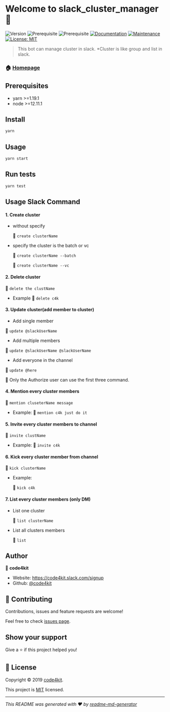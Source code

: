# Welcome to slack_cluster_manager 👋
![Version](https://img.shields.io/badge/version-1.0.0-blue.svg?cacheSeconds=2592000)
![Prerequisite](https://img.shields.io/badge/yarn-%3E%3D1.19.1-blue.svg)
![Prerequisite](https://img.shields.io/badge/node-%3E%3D12.11.1-blue.svg)
[![Documentation](https://img.shields.io/badge/documentation-yes-brightgreen.svg)](https://github.com/code4kit/slack-cluster-manager#readme)
[![Maintenance](https://img.shields.io/badge/Maintained%3F-yes-green.svg)](https://github.com/code4kit/slack-cluster-manager/graphs/commit-activity)
[![License: MIT](https://img.shields.io/github/license/code4kit/slack_cluster_manager)](https://github.com/code4kit/slack-cluster-manager/blob/master/LICENSE)

> This bot can manage cluster in slack. *Cluster is like group and list in slack.

### 🏠 [Homepage](https://github.com/code4kit/slack-cluster-manager#readme)

## Prerequisites

- yarn >=1.19.1
- node >=12.11.1

## Install

```sh
yarn
```

## Usage

```sh
yarn start
```

## Run tests

```sh
yarn test
```


## Usage Slack Command


#### 1. Create cluster
 + without specify

     :fries: ```create clusterName```
 
 + specify the cluster is the batch or vc
 
     :fries: ```create clusterName --batch```
 
     :fries: ```create clusterName --vc```
 
 #### 2. Delete cluster
:fries: ```delete the clustName```

+ Example
    :fries: ```delete c4k```
 
 #### 3. Update cluster(add member to cluster)
 + Add single member
 
 :fries: ```update @slackUserName```
 
 + Add multiple members
 
  :fries: ```update @slackUserName @slackUserName``` 
 
 + Add everyone in the channel
 
  :fries: ```update @here```
 
 :notebook: Only the Authorize user can use the first three command.
 
 #### 4. Mention every cluster members
 
 :fries: ```mention cluseterName message```
 
 + Example:
     :fries: ```mention c4k just do it```
     
#### 5. Invite every cluster members to channel

:fries: ```invite clustName```

+ Example:
    :fries: ```invite c4k```
#### 6. Kick every cluster member from channel

:fries: ```kick clusterName```

+ Example:

    :fries: ```kick c4k```
    
#### 7. List every cluster members (only DM)

+ List one cluster

    :fries: ```list clusterName ```

+ List all clusters members

    :fries: ```list```

## Author

👤 **code4kit**

* Website: https://code4kit.slack.com/signup
* Github: [@code4kit](https://github.com/code4kit)

## 🤝 Contributing

Contributions, issues and feature requests are welcome!

Feel free to check [issues page](https://github.com/code4kit/slack_cluster_management/issues).

## Show your support

Give a ⭐️ if this project helped you!


## 📝 License

Copyright © 2019 [code4kit](https://github.com/code4kit).

This project is [MIT](https://github.com/code4kit/slack-cluster-manager/blob/master/LICENSE) licensed.

***
_This README was generated with ❤️ by [readme-md-generator](https://github.com/kefranabg/readme-md-generator)_
